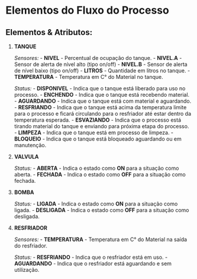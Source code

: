 # Elementos do Fluxo do Processo

## Elementos & Atributos:
1. **TANQUE**

	*Sensores:*
		- **NIVEL** - Percentual de ocupação do tanque.
		- **NIVEL.A** - Sensor de alerta de nível alto (tipo on/off)
		- **NIVEL.B** - Sensor de alerta de nível baixo (tipo on/off)
		- **LITROS** - Quantidade em litros no tanque.
		- **TEMPERATURA** - Temperatura  em C° do Material no tanque.

	*Status:*
		- **DISPONIVEL** - Indica que o tanque está liberado para uso no processo.
		- **ENCHENDO** - Indica que o tanque está recebendo material.
		- **AGUARDANDO** - Indica que o tanque está com material e aguardando.
		- **RESFRIANDO** - Indica que o tanque está acima da temperatura limite para o processo e ficará circulando para o resfriador até estar dentro da temperatura esperada.
		- **ESVAZIANDO** - Indica que o processo está tirando material do tanque e enviando para próxima etapa do processo.
		- **LIMPEZA** - Indica que o tanque está em processo de limpeza.
		- **BLOQUEIO** - Indica que o tanque está bloqueado aguardando ou em manutenção.

2. **VALVULA**

	*Status:*
		- **ABERTA** - Indica o estado como **ON** para a situação como aberta.
		- **FECHADA** - Indica o estado como **OFF** para a situação como fechada.

3. **BOMBA**

	*Status:*
		- **LIGADA** - Indica o estado como **ON** para a situação como ligada.
		- **DESLIGADA** - Indica o estado como **OFF** para a situação como desligada.

4. **RESFRIADOR**

	*Sensores:*
		- **TEMPERATURA** - Temperatura  em C° do Material na saída do resfriador.

	*Status:*
		- **RESFRIANDO** - Indica que o resfriador está em uso.
		- **AGUARDANDO** - Indica que o resfriador está aguardando e sem utilização.
